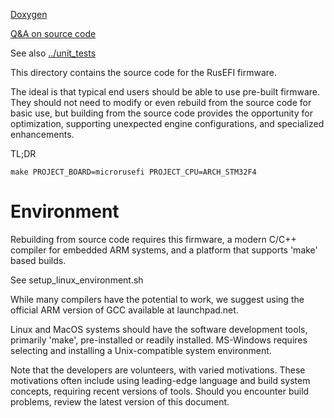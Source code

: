 
[Doxygen](https://rusefi.com/docs/html/)

[Q&A on source code](https://rusefi.com/forum/viewtopic.php?f=5&t=10)

See also [../unit_tests](../unit_tests)

This directory contains the source code for the RusEFI firmware.

The ideal is that typical end users should be able to use pre-built
firmware.  They should not need to modify or even rebuild from the
source code for basic use, but building from the source code provides
the opportunity for optimization, supporting unexpected engine
configurations, and specialized enhancements.


TL;DR

``make PROJECT_BOARD=microrusefi PROJECT_CPU=ARCH_STM32F4``

# Environment

Rebuilding from source code requires this firmware, a modern C/C++
compiler for embedded ARM systems, and a platform that supports 'make'
based builds.

See setup_linux_environment.sh

While many compilers have the potential to work, we suggest using the
official ARM version of GCC available at launchpad.net.

Linux and MacOS systems should have the software development tools,
primarily 'make', pre-installed or readily installed.  MS-Windows
requires selecting and installing a Unix-compatible system environment.

Note that the developers are volunteers, with varied motivations.
These motivations often include using leading-edge language and build
system concepts, requiring recent versions of tools.  Should you
encounter build problems, review the latest version of this document.

